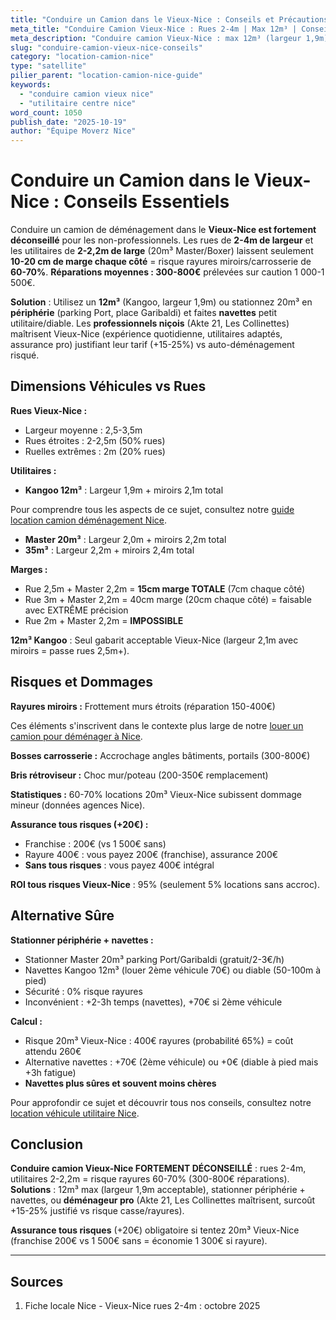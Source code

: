 ```yaml
---
title: "Conduire un Camion dans le Vieux-Nice : Conseils et Précautions 2025"
meta_title: "Conduire Camion Vieux-Nice : Rues 2-4m | Max 12m³ | Conseils"
meta_description: "Conduire camion Vieux-Nice : max 12m³ (largeur 1,9m), rues 2-4m, 20m³ impossible. Risque rayures 60-70%. Assurance tous risques +20€. Guide."
slug: "conduire-camion-vieux-nice-conseils"
category: "location-camion-nice"
type: "satellite"
pilier_parent: "location-camion-nice-guide"
keywords:
  - "conduire camion vieux nice"
  - "utilitaire centre nice"
word_count: 1050
publish_date: "2025-10-19"
author: "Équipe Moverz Nice"
---
```


# Conduire un Camion dans le Vieux-Nice : Conseils Essentiels

Conduire un camion de déménagement dans le **Vieux-Nice est fortement déconseillé** pour les non-professionnels. Les rues de **2-4m de largeur** et les utilitaires de **2-2,2m de large** (20m³ Master/Boxer) laissent seulement **10-20 cm de marge chaque côté** = risque rayures miroirs/carrosserie de **60-70%**. **Réparations moyennes : 300-800€** prélevées sur caution 1 000-1 500€.

**Solution** : Utilisez un **12m³** (Kangoo, largeur 1,9m) ou stationnez 20m³ en **périphérie** (parking Port, place Garibaldi) et faites **navettes** petit utilitaire/diable. Les **professionnels niçois** (Akte 21, Les Collinettes) maîtrisent Vieux-Nice (expérience quotidienne, utilitaires adaptés, assurance pro) justifiant leur tarif (+15-25%) vs auto-déménagement risqué.

## Dimensions Véhicules vs Rues

**Rues Vieux-Nice :**
- Largeur moyenne : 2,5-3,5m
- Rues étroites : 2-2,5m (50% rues)
- Ruelles extrêmes : 2m (20% rues)

**Utilitaires :**
- **Kangoo 12m³** : Largeur 1,9m + miroirs 2,1m total

Pour comprendre tous les aspects de ce sujet, consultez notre [guide location camion déménagement Nice](/blog/location-camion/location-camion-demenagement-nice-guide).

- **Master 20m³** : Largeur 2,0m + miroirs 2,2m total
- **35m³** : Largeur 2,2m + miroirs 2,4m total

**Marges :**
- Rue 2,5m + Master 2,2m = **15cm marge TOTALE** (7cm chaque côté)
- Rue 3m + Master 2,2m = 40cm marge (20cm chaque côté) = faisable avec EXTRÊME précision
- Rue 2m + Master 2,2m = **IMPOSSIBLE**

**12m³ Kangoo** : Seul gabarit acceptable Vieux-Nice (largeur 2,1m avec miroirs = passe rues 2,5m+).

## Risques et Dommages

**Rayures miroirs :** Frottement murs étroits (réparation 150-400€)


Ces éléments s'inscrivent dans le contexte plus large de notre [louer un camion pour déménager à Nice](/blog/location-camion/location-camion-demenagement-nice-guide).

**Bosses carrosserie :** Accrochage angles bâtiments, portails (300-800€)

**Bris rétroviseur :** Choc mur/poteau (200-350€ remplacement)

**Statistiques :** 60-70% locations 20m³ Vieux-Nice subissent dommage mineur (données agences Nice).

**Assurance tous risques (+20€) :**
- Franchise : 200€ (vs 1 500€ sans)
- Rayure 400€ : vous payez 200€ (franchise), assurance 200€
- **Sans tous risques** : vous payez 400€ intégral

**ROI tous risques Vieux-Nice** : 95% (seulement 5% locations sans accroc).

## Alternative Sûre

**Stationner périphérie + navettes :**
- Stationner Master 20m³ parking Port/Garibaldi (gratuit/2-3€/h)
- Navettes Kangoo 12m³ (louer 2ème véhicule 70€) ou diable (50-100m à pied)
- Sécurité : 0% risque rayures
- Inconvénient : +2-3h temps (navettes), +70€ si 2ème véhicule

**Calcul :**
- Risque 20m³ Vieux-Nice : 400€ rayures (probabilité 65%) = coût attendu 260€
- Alternative navettes : +70€ (2ème véhicule) ou +0€ (diable à pied mais +3h fatigue)
- **Navettes plus sûres et souvent moins chères**


Pour approfondir ce sujet et découvrir tous nos conseils, consultez notre [location véhicule utilitaire Nice](/blog/location-camion/location-camion-demenagement-nice-guide).

## Conclusion

**Conduire camion Vieux-Nice FORTEMENT DÉCONSEILLÉ** : rues 2-4m, utilitaires 2-2,2m = risque rayures 60-70% (300-800€ réparations). **Solutions** : 12m³ max (largeur 1,9m acceptable), stationner périphérie + navettes, ou **déménageur pro** (Akte 21, Les Collinettes maîtrisent, surcoût +15-25% justifié vs risque casse/rayures).

**Assurance tous risques** (+20€) obligatoire si tentez 20m³ Vieux-Nice (franchise 200€ vs 1 500€ sans = économie 1 300€ si rayure).

---

## Sources

1. Fiche locale Nice - Vieux-Nice rues 2-4m : octobre 2025


